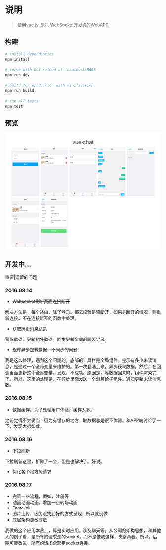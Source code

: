 # 说明

> 使用vue.js, SUI, WebSocket开发的的WebAPP.

## 构建

``` bash
# install dependencies
npm install

# serve with hot reload at localhost:8080
npm run dev

# build for production with minification
npm run build

# run all tests
npm test
```

## 预览

![preview](https://github.com/aaronzjc/vue-chat/blob/master/imgs/vue-chat.jpeg)

## 开发中...

重要|遗留的问题

### 2016.08.14

* ~~Websocket刷新页面连接断开~~

解决方法是，每个路由，除了登录。都去校验是否断开，如果是断开的情况，则重新连接。不在连接断开的函数中处理。

* ~~获取历史消息记录~~

获取数据，更新组件数据。同步更新全局的聊天记录。

* ~~组件异步加载数据，不同步的问题~~

我是这么处理，遇到这个问题的。底部的工具栏是全局组件。提示有多少未读消息，是通过一个全局变量来维护的。第一次登陆上来，异步获取数据。然后，在回调里面更新这个全局变量。发现，不成功。原因是，等数据回来时，组件渲染完了。所以，这里的处理是，在异步里面发送一个消息给子组件。通知更新未读消息数。

### 2016.08.15

* ~~数据缓存。为了处理用户体验，缓存太多。~~

之前觉得不太妥当，因为有缓存的地方，取数据总是很不优雅。和APP端讨论了一下，发现大抵如此。

### 2016.08.16

* ~~下拉刷新~~

下拉刷新这里，折腾了一会，但是也解决了。好说。

* 优化各个地方的请求

### 2016.08.17

* 完善一些流程，例如，注册等
* 动画动画动画，增加一点转场动画
* Fastclick
* 图片上传，因为没找到好的方式呈现，所以就没做
* 底层架构更改想法

我做的这个应用本质上，算是实时应用。涉及聊天等。从公司的架构思想，和其他人的例子看，是所有的请求走的socket。而不是像我这样，夹杂两者。所以，后期可能改进，所有的请求全部走socket连接。
